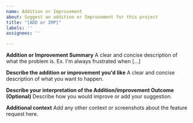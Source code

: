 ```yaml
---
name: Addition or Improvement
about: Suggest an addition or Improvement for this project
title: "[ADD or IMP]"
labels: ''
assignees: ''

---
```


**Addition or Improvement Summary**
A clear and concise description of what the problem is. Ex. I'm always frustrated when [...]

**Describe the addition or improvement you'd like**
A clear and concise description of what you want to happen.

**Describe your interpretation of the Addition/improvement Outcome (Optional)**
Describe how you would improve or add your suggestion.

**Additional context**
Add any other context or screenshots about the feature request here.
